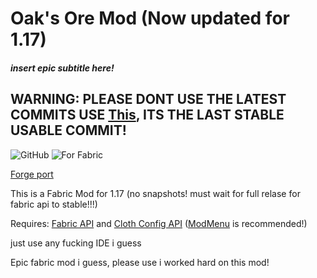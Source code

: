 # Oak's Ore Mod (Now updated for 1.17)
##### insert epic subtitle here!

## WARNING: PLEASE DONT USE THE LATEST COMMITS USE [This](https://github.com/OakBricks/oaks-ore-mod/actions/runs/955705609), ITS THE LAST STABLE USABLE COMMIT!
![GitHub](https://img.shields.io/github/license/OakBricks/oaks-ore-mod?color=green&style=for-the-badge) ![For Fabric](https://img.shields.io/badge/Made%20For-Fabric-blue?style=for-the-badge&logo=java)

[Forge port](https://github.com/OakBricks/oak-ore-mod-forge)

This is a Fabric Mod for 1.17 (no snapshots! must wait for full relase for fabric api to stable!!!)

Requires: [Fabric API](https://www.curseforge.com/minecraft/mc-mods/fabric-api) and [Cloth Config API](https://www.curseforge.com/minecraft/mc-mods/cloth-config) ([ModMenu](https://www.curseforge.com/minecraft/mc-mods/modmenu) is recommended!)

just use any fucking IDE i guess

Epic fabric mod i guess, please use i worked hard on this mod!
